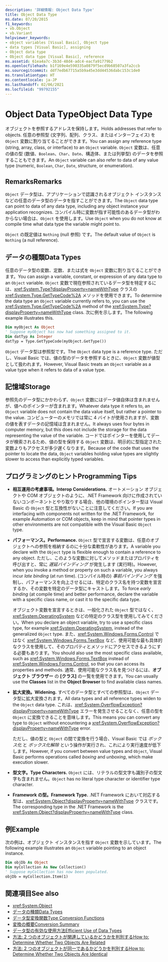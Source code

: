 ```yaml
---
description: '詳細情報: Object Data Type'
title: Object Data Type
ms.date: 07/20/2015
f1_keywords:
- vb.Object
- vb.Variant
helpviewer_keywords:
- object variables [Visual Basic], Object type
- data types [Visual Basic], assigning
- Object data type
- Object data type [Visual Basic], reference
ms.assetid: 61ea4a7c-3b3d-48d4-adc4-eacfa91779b2
ms.openlocfilehash: b1f169e4e590335a0879f5ecd9b68507a3fa2ccb
ms.sourcegitcommit: ddf7edb67715a5b9a45e3dd44536dabc153c1de0
ms.translationtype: HT
ms.contentlocale: ja-JP
ms.lasthandoff: 02/06/2021
ms.locfileid: "99792155"
---
```

# <a name="object-data-type"></a><span data-ttu-id="14b37-103">Object Data Type</span><span class="sxs-lookup"><span data-stu-id="14b37-103">Object Data Type</span></span>

<span data-ttu-id="14b37-104">オブジェクトを参照するアドレスを保持します。</span><span class="sxs-lookup"><span data-stu-id="14b37-104">Holds addresses that refer to objects.</span></span> <span data-ttu-id="14b37-105">任意の参照型 (文字列、配列、クラス、またはインターフェイス) を `Object` 変数に割り当てることができます。</span><span class="sxs-lookup"><span data-stu-id="14b37-105">You can assign any reference type (string, array, class, or interface) to an `Object` variable.</span></span> <span data-ttu-id="14b37-106">`Object` 変数は、任意の値の型 (数値、`Boolean`、`Char`、`Date`、構造体、または列挙型) のデータを参照することもできます。</span><span class="sxs-lookup"><span data-stu-id="14b37-106">An `Object` variable can also refer to data of any value type (numeric, `Boolean`, `Char`, `Date`, structure, or enumeration).</span></span>

## <a name="remarks"></a><span data-ttu-id="14b37-107">Remarks</span><span class="sxs-lookup"><span data-stu-id="14b37-107">Remarks</span></span>

<span data-ttu-id="14b37-108">`Object` データ型は、アプリケーションで認識されるオブジェクト インスタンスなどの任意のデータ型のデータを指すことができます。</span><span class="sxs-lookup"><span data-stu-id="14b37-108">The `Object` data type can point to data of any data type, including any object instance your application recognizes.</span></span> <span data-ttu-id="14b37-109">コンパイル時に変数が指す可能性のあるデータ型がわからない場合は、`Object` を使用します。</span><span class="sxs-lookup"><span data-stu-id="14b37-109">Use `Object` when you do not know at compile time what data type the variable might point to.</span></span>

<span data-ttu-id="14b37-110">`Object` の既定値は `Nothing` (null 参照) です。</span><span class="sxs-lookup"><span data-stu-id="14b37-110">The default value of `Object` is `Nothing` (a null reference).</span></span>

## <a name="data-types"></a><span data-ttu-id="14b37-111">データの種類</span><span class="sxs-lookup"><span data-stu-id="14b37-111">Data Types</span></span>

<span data-ttu-id="14b37-112">任意のデータ型の変数、定数、または式を `Object` 変数に割り当てることができます。</span><span class="sxs-lookup"><span data-stu-id="14b37-112">You can assign a variable, constant, or expression of any data type to an `Object` variable.</span></span> <span data-ttu-id="14b37-113">`Object` 変数で現在参照されているデータ型を特定するには、<xref:System.Type?displayProperty=nameWithType> クラスの <xref:System.Type.GetTypeCode%2A> メソッドを使用できます。</span><span class="sxs-lookup"><span data-stu-id="14b37-113">To determine the data type an `Object` variable currently refers to, you can use the <xref:System.Type.GetTypeCode%2A> method of the <xref:System.Type?displayProperty=nameWithType> class.</span></span> <span data-ttu-id="14b37-114">次に例を示します。</span><span class="sxs-lookup"><span data-stu-id="14b37-114">The following example illustrates this.</span></span>

```vb
Dim myObject As Object
' Suppose myObject has now had something assigned to it.
Dim datTyp As Integer
datTyp = Type.GetTypeCode(myObject.GetType())
```

<span data-ttu-id="14b37-115">`Object` データ型は参照型です。</span><span class="sxs-lookup"><span data-stu-id="14b37-115">The `Object` data type is a reference type.</span></span> <span data-ttu-id="14b37-116">ただし、Visual Basic では、値の型のデータを参照するときに、`Object` 変数が値型として扱われます。</span><span class="sxs-lookup"><span data-stu-id="14b37-116">However, Visual Basic treats an `Object` variable as a value type when it refers to data of a value type.</span></span>

## <a name="storage"></a><span data-ttu-id="14b37-117">記憶域</span><span class="sxs-lookup"><span data-stu-id="14b37-117">Storage</span></span>

<span data-ttu-id="14b37-118">参照先のデータ型にかかわらず、`Object` 変数にはデータ値自体は含まれませんが、値へのポインターが含まれます。</span><span class="sxs-lookup"><span data-stu-id="14b37-118">Whatever data type it refers to, an `Object` variable does not contain the data value itself, but rather a pointer to the value.</span></span> <span data-ttu-id="14b37-119">コンピューターのメモリでは常に 4 バイトが使用されますが、変数の値を表すデータの記憶域は含まれません。</span><span class="sxs-lookup"><span data-stu-id="14b37-119">It always uses four bytes in computer memory, but this does not include the storage for the data representing the value of the variable.</span></span> <span data-ttu-id="14b37-120">コードではポインターを使用してデータが検索されるため、値の型を保持する `Object` 変数は、明示的に型指定された変数よりもアクセスが多少遅くなります。</span><span class="sxs-lookup"><span data-stu-id="14b37-120">Because of the code that uses the pointer to locate the data, `Object` variables holding value types are slightly slower to access than explicitly typed variables.</span></span>

## <a name="programming-tips"></a><span data-ttu-id="14b37-121">プログラミングのヒント</span><span class="sxs-lookup"><span data-stu-id="14b37-121">Programming Tips</span></span>

- <span data-ttu-id="14b37-122">**相互運用の考慮事項。**</span><span class="sxs-lookup"><span data-stu-id="14b37-122">**Interop Considerations.**</span></span> <span data-ttu-id="14b37-123">オートメーション オブジェクトや COM オブジェクトのように、.NET Framework 向けに作成されていないコンポーネントとやり取りする場合、他の環境のポインター型は Visual Basic の `Object` 型と互換性がないことに注意してください。</span><span class="sxs-lookup"><span data-stu-id="14b37-123">If you are interfacing with components not written for the .NET Framework, for example Automation or COM objects, keep in mind that pointer types in other environments are not compatible with the Visual Basic `Object` type.</span></span>

- <span data-ttu-id="14b37-124">**パフォーマンス。**</span><span class="sxs-lookup"><span data-stu-id="14b37-124">**Performance.**</span></span> <span data-ttu-id="14b37-125">`Object` 型で宣言する変数は、任意のオブジェクトへの参照を格納するのに十分な柔軟性があります。</span><span class="sxs-lookup"><span data-stu-id="14b37-125">A variable you declare with the `Object` type is flexible enough to contain a reference to any object.</span></span> <span data-ttu-id="14b37-126">ただし、このような変数に対してメソッドまたはプロパティを呼び出すと、常に *遅延バインディング* が発生します (実行時)。</span><span class="sxs-lookup"><span data-stu-id="14b37-126">However, when you invoke a method or property on such a variable, you always incur *late binding* (at run time).</span></span> <span data-ttu-id="14b37-127">(コンパイル時の) *事前バインディング* を強制し、パフォーマンスを向上させるには、特定のクラス名を持つ変数を宣言するか、その変数を特定のデータ型にキャストします。</span><span class="sxs-lookup"><span data-stu-id="14b37-127">To force *early binding* (at compile time) and better performance, declare the variable with a specific class name, or cast it to the specific data type.</span></span>

  <span data-ttu-id="14b37-128">オブジェクト変数を宣言するときは、一般化された `Object` 型ではなく、<xref:System.OperatingSystem> などの特定のクラス型を使用してみてください。</span><span class="sxs-lookup"><span data-stu-id="14b37-128">When you declare an object variable, try to use a specific class type, for example <xref:System.OperatingSystem>, instead of the generalized `Object` type.</span></span> <span data-ttu-id="14b37-129">また、<xref:System.Windows.Forms.Control> ではなく <xref:System.Windows.Forms.TextBox> など、使用可能な最も具体的なクラスを使用して、そのプロパティとメソッドにアクセスできるようにする必要もあります。</span><span class="sxs-lookup"><span data-stu-id="14b37-129">You should also use the most specific class available, such as <xref:System.Windows.Forms.TextBox> instead of <xref:System.Windows.Forms.Control>, so that you can access its properties and methods.</span></span> <span data-ttu-id="14b37-130">通常、使用可能なクラス名を見つけるには、**オブジェクト ブラウザー** の **[クラス]** の一覧を使用できます。</span><span class="sxs-lookup"><span data-stu-id="14b37-130">You can usually use the **Classes** list in the **Object Browser** to find available class names.</span></span>

- <span data-ttu-id="14b37-131">**拡大変換。**</span><span class="sxs-lookup"><span data-stu-id="14b37-131">**Widening.**</span></span> <span data-ttu-id="14b37-132">すべてのデータ型とすべての参照型は、`Object` データ型に拡大変換されます。</span><span class="sxs-lookup"><span data-stu-id="14b37-132">All data types and all reference types widen to the `Object` data type.</span></span> <span data-ttu-id="14b37-133">これは、<xref:System.OverflowException?displayProperty=nameWithType> エラーを発生させることなく、任意の型を `Object` に変換できることを意味します。</span><span class="sxs-lookup"><span data-stu-id="14b37-133">This means you can convert any type to `Object` without encountering a <xref:System.OverflowException?displayProperty=nameWithType> error.</span></span>

  <span data-ttu-id="14b37-134">ただし、値の型と `Object` の間で変換を行う場合、Visual Basic では *ボックス化* と *ボックス化解除* という操作が実行され、これにより実行速度が低下します。</span><span class="sxs-lookup"><span data-stu-id="14b37-134">However, if you convert between value types and `Object`, Visual Basic performs operations called *boxing* and *unboxing*, which make execution slower.</span></span>

- <span data-ttu-id="14b37-135">**型文字。**</span><span class="sxs-lookup"><span data-stu-id="14b37-135">**Type Characters.**</span></span> <span data-ttu-id="14b37-136">`Object` には、リテラルの型文字も識別子の型文字も含まれません。</span><span class="sxs-lookup"><span data-stu-id="14b37-136">`Object` has no literal type character or identifier type character.</span></span>

- <span data-ttu-id="14b37-137">**Framework の型。**</span><span class="sxs-lookup"><span data-stu-id="14b37-137">**Framework Type.**</span></span> <span data-ttu-id="14b37-138">.NET Framework において対応する型は、<xref:System.Object?displayProperty=nameWithType> クラスです。</span><span class="sxs-lookup"><span data-stu-id="14b37-138">The corresponding type in the .NET Framework is the <xref:System.Object?displayProperty=nameWithType> class.</span></span>

## <a name="example"></a><span data-ttu-id="14b37-139">例</span><span class="sxs-lookup"><span data-stu-id="14b37-139">Example</span></span>

<span data-ttu-id="14b37-140">次の例は、オブジェクト インスタンスを指す `Object` 変数を示しています。</span><span class="sxs-lookup"><span data-stu-id="14b37-140">The following example illustrates an `Object` variable pointing to an object instance.</span></span>

```vb
Dim objDb As Object
Dim myCollection As New Collection()
' Suppose myCollection has now been populated.
objDb = myCollection.Item(1)
```

## <a name="see-also"></a><span data-ttu-id="14b37-141">関連項目</span><span class="sxs-lookup"><span data-stu-id="14b37-141">See also</span></span>

- <xref:System.Object>
- [<span data-ttu-id="14b37-142">データの種類</span><span class="sxs-lookup"><span data-stu-id="14b37-142">Data Types</span></span>](index.md)
- [<span data-ttu-id="14b37-143">データ型変換関数</span><span class="sxs-lookup"><span data-stu-id="14b37-143">Type Conversion Functions</span></span>](../functions/type-conversion-functions.md)
- [<span data-ttu-id="14b37-144">変換の概要</span><span class="sxs-lookup"><span data-stu-id="14b37-144">Conversion Summary</span></span>](../keywords/conversion-summary.md)
- [<span data-ttu-id="14b37-145">データ型の有効な使用方法</span><span class="sxs-lookup"><span data-stu-id="14b37-145">Efficient Use of Data Types</span></span>](../../programming-guide/language-features/data-types/efficient-use-of-data-types.md)
- [<span data-ttu-id="14b37-146">方法: 2 つのオブジェクトが関連しているかどうかを判別する</span><span class="sxs-lookup"><span data-stu-id="14b37-146">How to: Determine Whether Two Objects Are Related</span></span>](../../programming-guide/language-features/variables/how-to-determine-whether-two-objects-are-related.md)
- [<span data-ttu-id="14b37-147">方法: 2 つのオブジェクトが同一であるかどうかを判別する</span><span class="sxs-lookup"><span data-stu-id="14b37-147">How to: Determine Whether Two Objects Are Identical</span></span>](../../programming-guide/language-features/variables/how-to-determine-whether-two-objects-are-identical.md)
